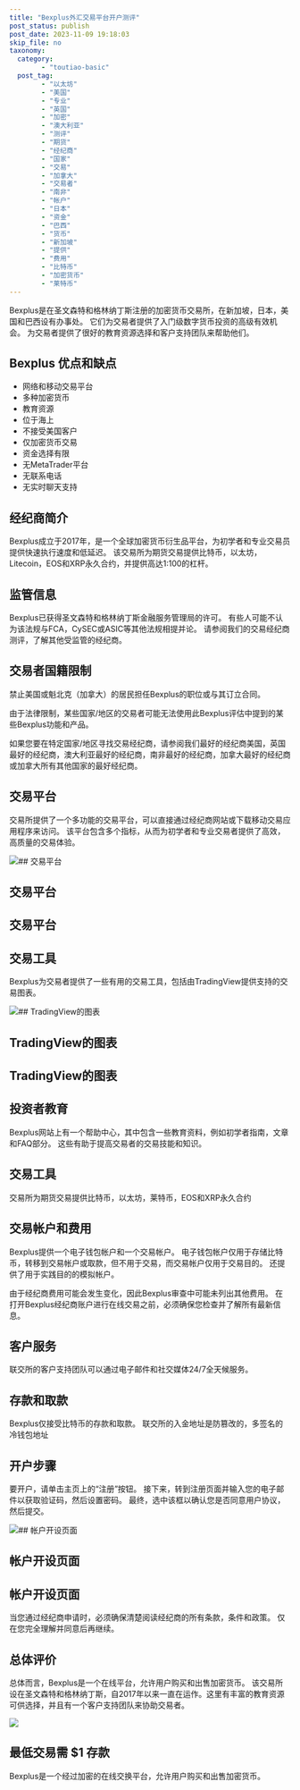 ```yaml
---
title: "Bexplus外汇交易平台开户测评"
post_status: publish
post_date: 2023-11-09 19:18:03
skip_file: no
taxonomy:
  category:
        - "toutiao-basic"
  post_tag:
        - "以太坊"
        - "美国"
        - "专业"
        - "英国"
        - "加密"
        - "澳大利亚"
        - "测评"
        - "期货"
        - "经纪商"
        - "国家"
        - "交易"
        - "加拿大"
        - "交易者"
        - "南非"
        - "帐户"
        - "日本"
        - "资金"
        - "巴西"
        - "货币"
        - "新加坡"
        - "提供"
        - "费用"
        - "比特币"
        - "加密货币"
        - "莱特币"
---
```


Bexplus是在圣文森特和格林纳丁斯注册的加密货币交易所，在新加坡，日本，美国和巴西设有办事处。 它们为交易者提供了入门级数字货币投资的高级有效机会。 为交易者提供了很好的教育资源选择和客户支持团队来帮助他们。

## Bexplus 优点和缺点

- 网络和移动交易平台
- 多种加密货币
- 教育资源
- 位于海上
- 不接受美国客户
- 仅加密货币交易
- 资金选择有限
- 无MetaTrader平台
- 无联系电话
- 无实时聊天支持

## 经纪商简介

Bexplus成立于2017年，是一个全球加密货币衍生品平台，为初学者和专业交易员提供快速执行速度和低延迟。 该交易所为期货交易提供比特币，以太坊，Litecoin，EOS和XRP永久合约，并提供高达1:100的杠杆。

## 监管信息

Bexplus已获得圣文森特和格林纳丁斯金融服务管理局的许可。 有些人可能不认为该法规与FCA，CySEC或ASIC等其他法规相提并论。 请参阅我们的交易经纪商测评，了解其他受监管的经纪商。

## 交易者国籍限制

禁止美国或魁北克（加拿大）的居民担任Bexplus的职位或与其订立合同。

由于法律限制，某些国家/地区的交易者可能无法使用此Bexplus评估中提到的某些Bexplus功能和产品。

如果您要在特定国家/地区寻找交易经纪商，请参阅我们最好的经纪商美国，英国最好的经纪商，澳大利亚最好的经纪商，南非最好的经纪商，加拿大最好的经纪商或加拿大所有其他国家的最好经纪商。

## 交易平台

交易所提供了一个多功能的交易平台，可以直接通过经纪商网站或下载移动交易应用程序来访问。 该平台包含多个指标，从而为初学者和专业交易者提供了高效，高质量的交易体验。

![## 交易平台](https://cdn.fendou.la/funstoutiao/2020/11/Bexplus-Review-Trading-Platform.jpg "## 交易平台")

## 交易平台

## 交易平台

## 交易工具

Bexplus为交易者提供了一些有用的交易工具，包括由TradingView提供支持的交易图表。

![## TradingView的图表](https://cdn.fendou.la/funstoutiao/2020/11/Bexplus-Review-Charts-by-Trading-View-728x1024.jpg "## TradingView的图表")

## TradingView的图表

## TradingView的图表

## 投资者教育

Bexplus网站上有一个帮助中心，其中包含一些教育资料，例如初学者指南，文章和FAQ部分。 这些有助于提高交易者的交易技能和知识。

## 交易工具

交易所为期货交易提供比特币，以太坊，莱特币，EOS和XRP永久合约

## 交易帐户和费用

Bexplus提供一个电子钱包帐户和一个交易帐户。 电子钱包帐户仅用于存储比特币，转移到交易帐户或取款，但不用于交易，而交易帐户仅用于交易目的。 还提供了用于实践目的的模拟帐户。

由于经纪商费用可能会发生变化，因此Bexplus审查中可能未列出其他费用。 在打开Bexplus经纪商账户进行在线交易之前，必须确保您检查并了解所有最新信息。

## 客户服务

联交所的客户支持团队可以通过电子邮件和社交媒体24/7全天候服务。

## 存款和取款

Bexplus仅接受比特币的存款和取款。 联交所的入金地址是防篡改的，多签名的冷钱包地址

## 开户步骤

要开户，请单击主页上的“注册”按钮。 接下来，转到注册页面并输入您的电子邮件以获取验证码，然后设置密码。 最终，选中该框以确认您是否同意用户协议，然后提交。

![## 帐户开设页面](https://cdn.fendou.la/funstoutiao/2020/11/Bexplus-Review-Account-Opening-Page-690x1024.jpg "## 帐户开设页面")

## 帐户开设页面

## 帐户开设页面

当您通过经纪商申请时，必须确保清楚阅读经纪商的所有条款，条件和政策。 仅在您完全理解并同意后再继续。

## 总体评价

总体而言，Bexplus是一个在线平台，允许用户购买和出售加密货币。 该交易所设在圣文森特和格林纳丁斯，自2017年以来一直在运作。这里有丰富的教育资源可供选择，并且有一个客户支持团队来协助交易者。

![](https://cdn.fendou.la/funstoutiao/2020/11/Bexplus-Logo.png)

## 最低交易需 **$1** 存款

Bexplus是一个经过加密的在线交换平台，允许用户购买和出售加密货币。
